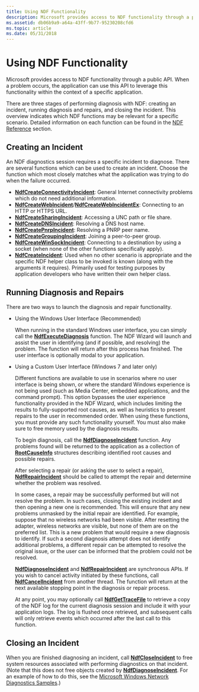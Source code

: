 ```yaml
---
title: Using NDF Functionality
description: Microsoft provides access to NDF functionality through a public API. When a problem occurs, the application can use this API to leverage this functionality within the context of a specific application.
ms.assetid: db06b9a9-a64a-43ff-9b77-95230208cfd6
ms.topic: article
ms.date: 05/31/2018
---
```


# Using NDF Functionality

Microsoft provides access to NDF functionality through a public API. When a problem occurs, the application can use this API to leverage this functionality within the context of a specific application.

There are three stages of performing diagnosis with NDF: creating an incident, running diagnosis and repairs, and closing the incident. This overview indicates which NDF functions may be relevant for a specific scenario. Detailed information on each function can be found in the [NDF Reference](ndf-reference.md) section.

## Creating an Incident

An NDF diagnostics session requires a specific incident to diagnose. There are several functions which can be used to create an incident. Choose the function which most closely matches what the application was trying to do when the failure occurred.

-   [**NdfCreateConnectivityIncident**](/windows/desktop/api/Ndfapi/nf-ndfapi-ndfcreateconnectivityincident): General Internet connectivity problems which do not need additional information.
-   [**NdfCreateWebIncident**](/windows/desktop/api/Ndfapi/nf-ndfapi-ndfcreatewebincident)/[**NdfCreateWebIncidentEx**](/windows/desktop/api/Ndfapi/nf-ndfapi-ndfcreatewebincidentex): Connecting to an HTTP or HTTPS URL.
-   [**NdfCreateSharingIncident**](/windows/desktop/api/Ndfapi/nf-ndfapi-ndfcreatesharingincident): Accessing a UNC path or file share.
-   [**NdfCreateDNSIncident**](/windows/desktop/api/Ndfapi/nf-ndfapi-ndfcreatednsincident): Resolving a DNS host name.
-   [**NdfCreatePnrpIncident**](/windows/desktop/api/Ndfapi/nf-ndfapi-ndfcreatepnrpincident): Resolving a PNRP peer name.
-   [**NdfCreateGroupingIncident**](/windows/desktop/api/Ndfapi/nf-ndfapi-ndfcreategroupingincident): Joining a peer-to-peer group.
-   [**NdfCreateWinSockIncident**](/windows/desktop/api/Ndfapi/nf-ndfapi-ndfcreatewinsockincident): Connecting to a destination by using a socket (when none of the other functions specifically apply).
-   [**NdfCreateIncident**](/windows/desktop/api/Ndfapi/nf-ndfapi-ndfcreateincident): Used when no other scenario is appropriate and the specific NDF helper class to be invoked is known (along with the arguments it requires). Primarily used for testing purposes by application developers who have written their own helper class.

## Running Diagnosis and Repairs

There are two ways to launch the diagnosis and repair functionality.

-   Using the Windows User Interface (Recommended)

    When running in the standard Windows user interface, you can simply call the [**NdfExecuteDiagnosis**](/windows/desktop/api/Ndfapi/nf-ndfapi-ndfexecutediagnosis) function. The NDF Wizard will launch and assist the user in identifying (and if possible, and resolving) the problem. The function will return after this process has finished. The user interface is optionally modal to your application.

-   Using a Custom User Interface (Windows 7 and later only)

    Different functions are available to use in scenarios where no user interface is being shown, or where the standard Windows experience is not being used (such as Media Center, embedded applications, and the command prompt). This option bypasses the user experience functionality provided in the NDF Wizard, which includes limiting the results to fully-supported root causes, as well as heuristics to present repairs to the user in recommended order. When using these functions, you must provide any such functionality yourself. You must also make sure to free memory used by the diagnosis results.

    To begin diagnosis, call the [**NdfDiagnoseIncident**](/windows/desktop/api/Ndfapi/nf-ndfapi-ndfdiagnoseincident) function. Any problems found will be returned to the application as a collection of [**RootCauseInfo**](/windows/win32/api/ndattrib/ns-ndattrib-rootcauseinfo) structures describing identified root causes and possible repairs.

    After selecting a repair (or asking the user to select a repair), [**NdfRepairIncident**](/windows/desktop/api/Ndfapi/nf-ndfapi-ndfrepairincident) should be called to attempt the repair and determine whether the problem was resolved.

    In some cases, a repair may be successfully performed but will not resolve the problem. In such cases, closing the existing incident and then opening a new one is recommended. This will ensure that any new problems unmasked by the initial repair are identified. For example, suppose that no wireless networks had been visible. After resetting the adapter, wireless networks are visible, but none of them are on the preferred list. This is a new problem that would require a new diagnosis to identify. If such a second diagnosis attempt does not identify additional problems, a different repair can be attempted to resolve the original issue, or the user can be informed that the problem could not be resolved.

    [**NdfDiagnoseIncident**](/windows/desktop/api/Ndfapi/nf-ndfapi-ndfdiagnoseincident) and [**NdfRepairIncident**](/windows/desktop/api/Ndfapi/nf-ndfapi-ndfrepairincident) are synchronous APIs. If you wish to cancel activity initiated by these functions, call [**NdfCancelIncident**](/windows/desktop/api/Ndfapi/nf-ndfapi-ndfcancelincident) from another thread. The function will return at the next available stopping point in the diagnosis or repair process.

    At any point, you may optionally call [**NdfGetTraceFile**](/windows/desktop/api/Ndfapi/nf-ndfapi-ndfgettracefile) to retrieve a copy of the NDF log for the current diagnosis session and include it with your application logs. The log is flushed once retrieved, and subsequent calls will only retrieve events which occurred after the last call to this function.

## Closing an Incident

When you are finished diagnosing an incident, call [**NdfCloseIncident**](/windows/desktop/api/Ndfapi/nf-ndfapi-ndfcloseincident) to free system resources associated with performing diagnostics on that incident. (Note that this does not free objects created by [**NdfDiagnoseIncident**](/windows/desktop/api/Ndfapi/nf-ndfapi-ndfdiagnoseincident). For an example of how to do this, see the [Microsoft Windows Network Diagnostics Samples](https://go.microsoft.com/fwlink/p/?linkid=158047).)

 

 




